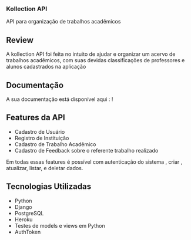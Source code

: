 ### Kollection API
API para organização de trabalhos acadêmicos

## Review
A kollection API foi feita no intuito de ajudar e organizar um acervo de trabalhos acadêmicos, com suas devidas classificações de professores e alunos cadastrados na aplicação

## Documentação

A sua documentação está disponível aqui :  !


## Features da API

 - Cadastro de Usuário
 - Registro de Instituição
 - Cadastro de Trabalho Acadêmico
 - Cadastro de Feedback sobre o referente trabalho realizado
 
 
 Em todas essas features é possível com autenticação do sistema , criar , atualizar, listar, e deletar dados.
 
 
 ## Tecnologias Utilizadas 
 
  -  Python 
  -  Django
  -  PostgreSQL
  -  Heroku
  -  Testes de models e views em Python
  -  AuthToken

